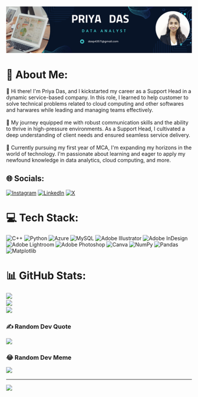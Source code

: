 ![logo](https://github.com/priya-das99/priya-das99/blob/main/Data%20Analyst%20Linkedin%20Background%20.png)
# 💫 About Me:
👋 Hi there! I'm Priya Das, and I kickstarted my career as a Support Head in a dynamic service-based company. In this role, I learned to help customer to solve technical problems related to cloud computing and other softwares and harwares while leading and managing teams effectively.<br><br>💼 My journey equipped me with robust communication skills and the ability to thrive in high-pressure environments. As a Support Head, I cultivated a deep understanding of client needs and ensured seamless service delivery.<br><br>🌱 Currently pursuing my first year of MCA, I'm expanding my horizons in the world of technology. I'm passionate about learning and eager to apply my newfound knowledge in data analytics, cloud computing, and more.


## 🌐 Socials:
[![Instagram](https://img.shields.io/badge/Instagram-%23E4405F.svg?logo=Instagram&logoColor=white)](https://instagram.com/priyad__99) [![LinkedIn](https://img.shields.io/badge/LinkedIn-%230077B5.svg?logo=linkedin&logoColor=white)](https://linkedin.com/in/priya-das99) [![X](https://img.shields.io/badge/X-black.svg?logo=X&logoColor=white)](https://x.com/Priya_Das99) 

# 💻 Tech Stack:
![C++](https://img.shields.io/badge/c++-%2300599C.svg?style=for-the-badge&logo=c%2B%2B&logoColor=white) ![Python](https://img.shields.io/badge/python-3670A0?style=for-the-badge&logo=python&logoColor=ffdd54) ![Azure](https://img.shields.io/badge/azure-%230072C6.svg?style=for-the-badge&logo=microsoftazure&logoColor=white) ![MySQL](https://img.shields.io/badge/mysql-%2300000f.svg?style=for-the-badge&logo=mysql&logoColor=white) ![Adobe Illustrator](https://img.shields.io/badge/adobe%20illustrator-%23FF9A00.svg?style=for-the-badge&logo=adobe%20illustrator&logoColor=white) ![Adobe InDesign](https://img.shields.io/badge/Adobe%20InDesign-49021F?style=for-the-badge&logo=adobeindesign&logoColor=FF3366) ![Adobe Lightroom](https://img.shields.io/badge/Adobe%20Lightroom-31A8FF.svg?style=for-the-badge&logo=Adobe%20Lightroom&logoColor=white) ![Adobe Photoshop](https://img.shields.io/badge/adobe%20photoshop-%2331A8FF.svg?style=for-the-badge&logo=adobe%20photoshop&logoColor=white) ![Canva](https://img.shields.io/badge/Canva-%2300C4CC.svg?style=for-the-badge&logo=Canva&logoColor=white) ![NumPy](https://img.shields.io/badge/numpy-%23013243.svg?style=for-the-badge&logo=numpy&logoColor=white) ![Pandas](https://img.shields.io/badge/pandas-%23150458.svg?style=for-the-badge&logo=pandas&logoColor=white) ![Matplotlib](https://img.shields.io/badge/Matplotlib-%23ffffff.svg?style=for-the-badge&logo=Matplotlib&logoColor=black)
# 📊 GitHub Stats:
![](https://github-readme-stats.vercel.app/api?username=priya-das99&theme=dark&hide_border=false&include_all_commits=false&count_private=false)<br/>
![](https://github-readme-streak-stats.herokuapp.com/?user=priya-das99&theme=dark&hide_border=false)<br/>
![](https://github-readme-stats.vercel.app/api/top-langs/?username=priya-das99&theme=dark&hide_border=false&include_all_commits=false&count_private=false&layout=compact)

### ✍️ Random Dev Quote
![](https://quotes-github-readme.vercel.app/api?type=horizontal&theme=radical)

### 😂 Random Dev Meme
<img src='https://randommeme-five.vercel.app/' style="height: 400px;"/>

---
[![](https://visitcount.itsvg.in/api?id=priya-das99&icon=1&color=0)](https://visitcount.itsvg.in)

<!-- Proudly created with GPRM ( https://gprm.itsvg.in ) -->
